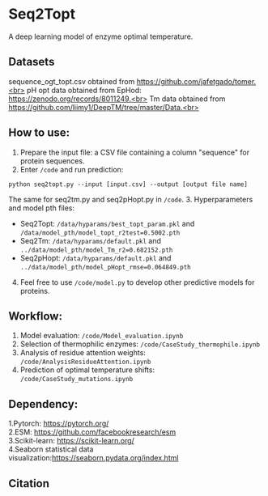 # Seq2Topt
A deep learning model of enzyme optimal temperature.

## Datasets
sequence_ogt_topt.csv obtained from https://github.com/jafetgado/tomer.<br>
pH opt data obtained from EpHod: https://zenodo.org/records/8011249.<br>
Tm data obtained from https://github.com/liimy1/DeepTM/tree/master/Data.<br>
## How to use:
1. Prepare the input file: a CSV file containing a column "sequence" for protein sequences.<br>
2. Enter `/code` and run prediction: <br>
```
python seq2topt.py --input [input.csv] --output [output file name]
```
The same for seq2tm.py and seq2pHopt.py in `/code`.
3. Hyperparameters and model pth files: <br>
- Seq2Topt: `/data/hyparams/best_topt_param.pkl` and `/data/model_pth/model_topt_r2test=0.5002.pth`<br>
- Seq2Tm: `/data/hyparams/default.pkl` and `../data/model_pth/model_Tm_r2=0.682152.pth` <br>
- Seq2pHopt: `/data/hyparams/default.pkl` and `../data/model_pth/model_pHopt_rmse=0.064849.pth`<br>
4. Feel free to use `/code/model.py` to develop other predictive models for proteins. <br>
## Workflow:
1. Model evaluation: `/code/Model_evaluation.ipynb`
2. Selection of thermophilic enzymes: `/code/CaseStudy_thermophile.ipynb`
3. Analysis of residue attention weights: `/code/AnalysisResidueAttention.ipynb`
4. Prediction of optimal temperature shifts: `/code/CaseStudy_mutations.ipynb`
## Dependency:
1.Pytorch: https://pytorch.org/<br>
2.ESM: https://github.com/facebookresearch/esm<br>
3.Scikit-learn: https://scikit-learn.org/<br>
4.Seaborn statistical data visualization:https://seaborn.pydata.org/index.html<br>
## Citation
